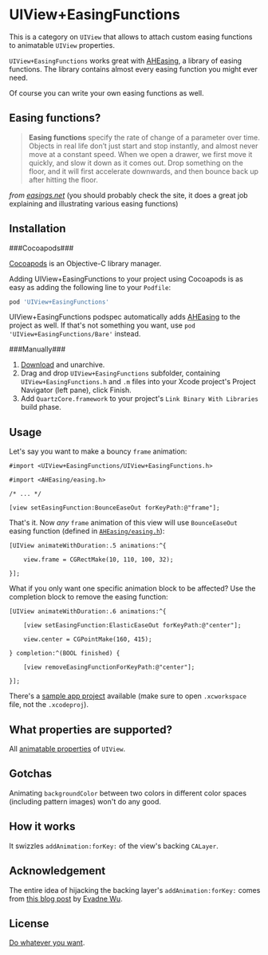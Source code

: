 UIView+EasingFunctions
======================

This is a category on `UIView` that allows to attach custom easing functions to animatable `UIView` properties.

`UIView+EasingFunctions` works great with [AHEasing](https://github.com/warrenm/AHEasing), a library of easing functions. The library contains almost every easing function you might ever need.

Of course you can write your own easing functions as well.

Easing functions?
-----------------

> **Easing functions** specify the rate of change of a parameter over time.
> Objects in real life don’t just start and stop instantly, and almost never move at a constant speed. When we open a drawer, we first move it quickly, and slow it down as it comes out. Drop something on the floor, and it will first accelerate downwards, and then bounce back up after hitting the floor.

*from [easings.net](http://easings.net)* (you should probably check the site, it does a great job explaining and illustrating various easing functions)


Installation
------------

###Cocoapods###

[Cocoapods](https://github.com/CocoaPods/CocoaPods) is an Objective-C library manager.

Adding UIView+EasingFunctions to your project using Cocoapods is as easy as adding the following line to your `Podfile`: 

```ruby
pod 'UIView+EasingFunctions'
```

UIView+EasingFunctions podspec automatically adds [AHEasing](https://github.com/warrenm/AHEasing) to the project as well. If that's not something you want, use `pod 'UIView+EasingFunctions/Bare'` instead.


###Manually###

1. [Download](https://codeload.github.com/zrxq/UIView-EasingFunctions/zip/master) and unarchive.
2. Drag and drop `UIView+EasingFunctions` subfolder, containing `UIView+EasingFunctions.h` and `.m` files into your Xcode project's Project Navigator (left pane), click Finish.
3. Add `QuartzCore.framework` to your project's `Link Binary With Libraries` build phase.

Usage
-----

Let's say you want to make a bouncy `frame` animation:

```objc
#import <UIView+EasingFunctions/UIView+EasingFunctions.h>

#import <AHEasing/easing.h>

/* ... */

[view setEasingFunction:BounceEaseOut forKeyPath:@"frame"];
```

That's it. Now *any* `frame` animation of this view will use `BounceEaseOut` easing function (defined in [`AHEasing/easing.h`](https://github.com/warrenm/AHEasing/blob/master/AHEasing/easing.h)):

```objc
[UIView animateWithDuration:.5 animations:^{
    
    view.frame = CGRectMake(10, 110, 100, 32);
    
}];
```

What if you only want one specific animation block to be affected? Use the completion block to remove the easing function:

```objc
[UIView animateWithDuration:.6 animations:^{
    
    [view setEasingFunction:ElasticEaseOut forKeyPath:@"center"];
    
    view.center = CGPointMake(160, 415);
    
} completion:^(BOOL finished) {
    
    [view removeEasingFunctionForKeyPath:@"center"];
    
}];
```

There's a [sample app project](https://github.com/zrxq/UIView-EasingFunctions/tree/master/EasingSampleApp) available (make sure to open `.xcworkspace` file, not the `.xcodeproj`).

What properties are supported?
------------------------------

All [animatable properties](http://developer.apple.com/library/ios/documentation/UIKit/Reference/UIView_Class/UIView/UIView.html#//apple_ref/doc/uid/TP40006816-CH3-SW131) of `UIView`.

Gotchas
-------

Animating `backgroundColor` between two colors in different color spaces (including pattern images) won't do any good. 

How it works 
------------

It swizzles `addAnimation:forKey:` of the view's backing `CALayer`.

Acknowledgement
---------------

The entire idea of hijacking the backing layer's `addAnimation:forKey:` comes from [this blog post](http://blog.radi.ws/post/26493755964/using-custom-timing-functions-and-animation-objects) by [Evadne Wu](http://radi.ws).

License
-------

[Do whatever you want](http://www.wtfpl.net).

